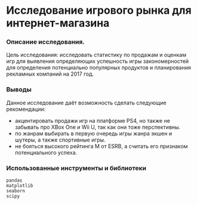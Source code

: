 # Исследование игрового рынка для интернет-магазина 


### Описание исследования. 
Цель исследования: исследовать статистику по продажам и оценкам игр для выявления определяющих успешность игры закономерностей для определения потенциально популярных продуктов и планирования рекламных компаний на 2017 год.

### Выводы

Данное исследование даёт возможность сделать следующие рекомендации:

- акцентировать продажи игр на платформе PS4, но также не забывать про XBox One и Wii U, так как они тоже перспективны.
- по жанрам выбирать в первую очередь игры жанра экшен и шутеры, а также спортивные игры.
- не бояться высокого рейтинга М от ESRB, а считать его признаком потенциального успеха.


### Использованные инструменты и библиотеки

```
pandas
matplotlib
seaborn
scipy

```
